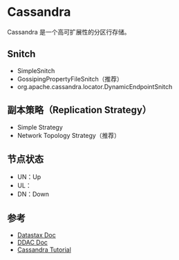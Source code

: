 # Cassandra

Cassandra 是一个高可扩展性的分区行存储。

## Snitch

* SimpleSnitch
* GossipingPropertyFileSnitch（推荐）
* org.apache.cassandra.locator.DynamicEndpointSnitch

## 副本策略（Replication Strategy）

* Simple Strategy
* Network Topology Strategy（推荐）

## 节点状态

* UN：Up
* UL：
* DN：Down

## 参考

* [Datastax Doc](https://docs.datastax.com/en/)
* [DDAC Doc](https://docs.datastax.com/en/ddac/doc/)
* [Cassandra Tutorial](https://www.tutorialspoint.com/cassandra/)

